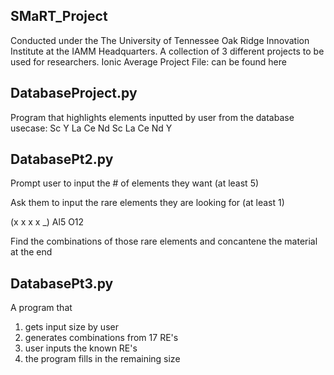 ## SMaRT_Project
Conducted under the The University of Tennessee Oak Ridge Innovation Institute at the IAMM Headquarters.
A collection of 3 different projects to be used for researchers.
Ionic Average Project File: can be found here

## DatabaseProject.py
Program that highlights elements inputted by user from the database
usecase:
Sc Y La Ce Nd 
Sc La Ce Nd Y

## DatabasePt2.py
Prompt user to input the # of elements they want (at least 5)

Ask them to input the rare elements they are looking for (at least 1)

(x x x x _) Al5 O12

Find the combinations of those rare elements and concantene the material at the end

## DatabasePt3.py
A program that
1. gets input size by user
2. generates combinations from 17 RE's
3. user inputs the known RE's 
4. the program fills in the remaining size


